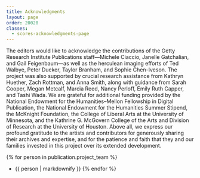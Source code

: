 ```yaml
---
title: Acknowledgments
layout: page
order: 20020
classes:
  - scores-acknowledgments-page
---
```


The editors would like to acknowledge the contributions of the Getty Research Institute Publications staff—Michele Ciaccio, Janelle Gatchalian, and Gail Feigenbaum—as well as the herculean imaging efforts of Ted Walbye, Peter Dueker, Taylor Branham, and Sophie Chen-Iveson. The project was also supported by crucial research assistance from Kathryn Huether, Zach Rottman, and Anna Smith, along with guidance from Sarah Cooper, Megan Metcalf, Marcia Reed, Nancy Perloff, Emily Ruth Capper, and Tashi Wada. We are grateful for additional funding provided by the National Endowment for the Humanities–Mellon Fellowship in Digital Publication, the National Endowment for the Humanities Summer Stipend, the McKnight Foundation, the College of Liberal Arts at the University of Minnesota, and the Kathrine G. McGovern College of the Arts and Division of Research at the University of Houston. Above all, we express our profound gratitude to the artists and contributors for generously sharing their archives and expertise, and for the patience and faith that they and our families invested in this project over its extended development. 

<div class="project-team" data-outputs-exclude="epub,pdf">

{% for person in publication.project_team %}
- {{ person | markdownify }}
{% endfor %}

</div>